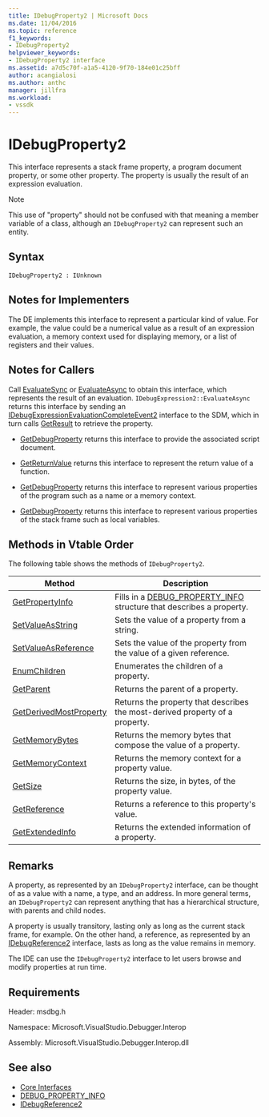 ```yaml
---
title: IDebugProperty2 | Microsoft Docs
ms.date: 11/04/2016
ms.topic: reference
f1_keywords:
- IDebugProperty2
helpviewer_keywords:
- IDebugProperty2 interface
ms.assetid: a7d5c70f-a1a5-4120-9f70-184e01c25bff
author: acangialosi
ms.author: anthc
manager: jillfra
ms.workload:
- vssdk
---
```

# IDebugProperty2
This interface represents a stack frame property, a program document property, or some other property. The property is usually the result of an expression evaluation.

> [!NOTE]
> This use of "property" should not be confused with that meaning a member variable of a class, although an `IDebugProperty2` can represent such an entity.

## Syntax

```
IDebugProperty2 : IUnknown
```

## Notes for Implementers
 The DE implements this interface to represent a particular kind of value. For example, the value could be a numerical value as a result of an expression evaluation, a memory context used for displaying memory, or a list of registers and their values.

## Notes for Callers
 Call [EvaluateSync](../../../extensibility/debugger/reference/idebugexpression2-evaluatesync.md) or [EvaluateAsync](../../../extensibility/debugger/reference/idebugexpression2-evaluateasync.md) to obtain this interface, which represents the result of an evaluation. `IDebugExpression2::EvaluateAsync` returns this interface by sending an [IDebugExpressionEvaluationCompleteEvent2](../../../extensibility/debugger/reference/idebugexpressionevaluationcompleteevent2.md) interface to the SDM, which in turn calls [GetResult](../../../extensibility/debugger/reference/idebugexpressionevaluationcompleteevent2-getresult.md) to retrieve the property.

- [GetDebugProperty](../../../extensibility/debugger/reference/idebugpropertycreateevent2-getdebugproperty.md) returns this interface to provide the associated script document.

- [GetReturnValue](../../../extensibility/debugger/reference/idebugreturnvalueevent2-getreturnvalue.md) returns this interface to represent the return value of a function.

- [GetDebugProperty](../../../extensibility/debugger/reference/idebugprogram2-getdebugproperty.md) returns this interface to represent various properties of the program such as a name or a memory context.

- [GetDebugProperty](../../../extensibility/debugger/reference/idebugstackframe2-getdebugproperty.md) returns this interface to represent various properties of the stack frame such as local variables.

## Methods in Vtable Order
 The following table shows the methods of `IDebugProperty2`.

|Method|Description|
|------------|-----------------|
|[GetPropertyInfo](../../../extensibility/debugger/reference/idebugproperty2-getpropertyinfo.md)|Fills in a [DEBUG_PROPERTY_INFO](../../../extensibility/debugger/reference/debug-property-info.md) structure that describes a property.|
|[SetValueAsString](../../../extensibility/debugger/reference/idebugproperty2-setvalueasstring.md)|Sets the value of a property from a string.|
|[SetValueAsReference](../../../extensibility/debugger/reference/idebugproperty2-setvalueasreference.md)|Sets the value of the property from the value of a given reference.|
|[EnumChildren](../../../extensibility/debugger/reference/idebugproperty2-enumchildren.md)|Enumerates the children of a property.|
|[GetParent](../../../extensibility/debugger/reference/idebugproperty2-getparent.md)|Returns the parent of a property.|
|[GetDerivedMostProperty](../../../extensibility/debugger/reference/idebugproperty2-getderivedmostproperty.md)|Returns the property that describes the most-derived property of a property.|
|[GetMemoryBytes](../../../extensibility/debugger/reference/idebugproperty2-getmemorybytes.md)|Returns the memory bytes that compose the value of a property.|
|[GetMemoryContext](../../../extensibility/debugger/reference/idebugproperty2-getmemorycontext.md)|Returns the memory context for a property value.|
|[GetSize](../../../extensibility/debugger/reference/idebugproperty2-getsize.md)|Returns the size, in bytes, of the property value.|
|[GetReference](../../../extensibility/debugger/reference/idebugproperty2-getreference.md)|Returns a reference to this property's value.|
|[GetExtendedInfo](../../../extensibility/debugger/reference/idebugproperty2-getextendedinfo.md)|Returns the extended information of a property.|

## Remarks
 A property, as represented by an `IDebugProperty2` interface, can be thought of as a value with a name, a type, and an address. In more general terms, an `IDebugProperty2` can represent anything that has a hierarchical structure, with parents and child nodes.

 A property is usually transitory, lasting only as long as the current stack frame, for example. On the other hand, a reference, as represented by an [IDebugReference2](../../../extensibility/debugger/reference/idebugreference2.md) interface, lasts as long as the value remains in memory.

 The IDE can use the `IDebugProperty2` interface to let users browse and modify properties at run time.

## Requirements
 Header: msdbg.h

 Namespace: Microsoft.VisualStudio.Debugger.Interop

 Assembly: Microsoft.VisualStudio.Debugger.Interop.dll

## See also
- [Core Interfaces](../../../extensibility/debugger/reference/core-interfaces.md)
- [DEBUG_PROPERTY_INFO](../../../extensibility/debugger/reference/debug-property-info.md)
- [IDebugReference2](../../../extensibility/debugger/reference/idebugreference2.md)

